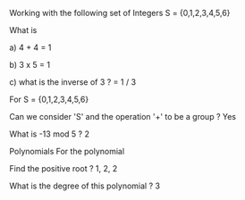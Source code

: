 Working with the following set of Integers S = {0,1,2,3,4,5,6}

What is

a) 4 + 4
= 1

b) 3 x 5
= 1

c) what is the inverse of 3 ?
= 1 / 3

For S = {0,1,2,3,4,5,6}

Can we consider 'S' and the operation '+' to be a group ?
Yes

What is -13 mod 5 ?
2

Polynomials For the polynomial

Find the positive root ?
1, 2, 2

What is the degree of this polynomial ?
3